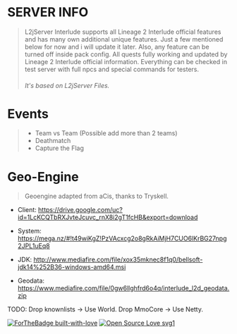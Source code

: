 # SERVER INFO

> L2jServer Interlude supports all Lineage 2 Interlude official features and has many own additional unique features. Just a few mentioned below for now and i will update it later. Also, any feature can be turned off inside pack config. All quests fully working and updated by Lineage 2 Interlude official information. Everything can be checked in test server with full npcs and special commands for testers.
> ###### It's based on L2jServer Files.

# Events

>- Team vs Team (Possible add more than 2 teams)
>- Deathmatch
>- Capture the Flag

# Geo-Engine

> Geoengine adapted from aCis, thanks to Tryskell.

- Client: https://drive.google.com/uc?id=1LcKCQTbRXJvteJcuvc_rnX8i2gT1fcHB&export=download
- System: https://mega.nz/#!t49wiKgZ!PzVAcxcg2o8gRkAiMjH7CUO6lKrBG27npg2JPL1uEq8

- JDK: http://www.mediafire.com/file/xox35mknec8f1q0/bellsoft-jdk14%252B36-windows-amd64.msi
- Geodata: https://www.mediafire.com/file/0gw6llghfrd6o4q/interlude_l2d_geodata.zip


TODO:
Drop knownlists -> Use World.
Drop MmoCore -> Use Netty.


[![ForTheBadge built-with-love](http://ForTheBadge.com/images/badges/built-with-love.svg)](https://github.com/Hl4p3x)
[![Open Source Love svg1](https://badges.frapsoft.com/os/v1/open-source.svg?v=103)](https://github.com/Hl4p3x/L2JServer_C6_Interlude)
